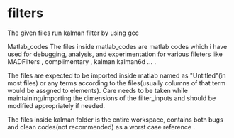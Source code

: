 # filters

The given files run kalman filter by using gcc

Matlab_codes
The files inside matlab_codes are matlab codes which i have used for debugging, analysis, and experimentation for various fileters like MADFilters , complimentary ,  kalman kalman6d  ... .

The files are expected to be imported inside matlab named as "Untitled"(in most files) or any terms according to the files(usually columns of that term would be assgned to elements).
Care needs to be taken while maintaining/importing the dimensions of the filter_inputs and should 
be modified appropriately if needed.


The files inside kalman folder is the entire workspace, contains both bugs and clean codes(not recommended) as a worst case reference .
